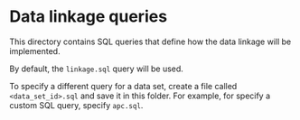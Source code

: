 # Data linkage queries

This directory contains SQL queries that define how the data linkage will be implemented.

By default, the `linkage.sql` query will be used.

To specify a different query for a data set, create a file called `<data_set_id>.sql` and save it in this folder. For example, for specify a custom SQL query, specify `apc.sql`.